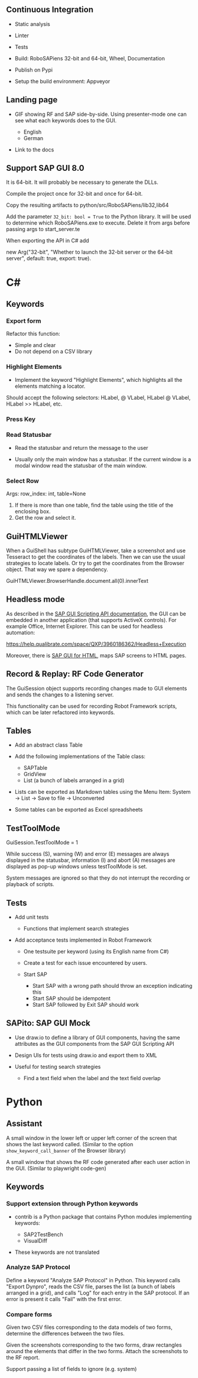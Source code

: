 
## Continuous Integration

- Static analysis
- Linter
- Tests
- Build: RoboSAPiens 32-bit and 64-bit, Wheel, Documentation
- Publish on Pypi

- Setup the build environment: Appveyor


## Landing page

- GIF showing RF and SAP side-by-side. Using presenter-mode one can see what each keywords does to the GUI.
  - English
  - German

- Link to the docs


## Support SAP GUI 8.0

It is 64-bit. It will probably be necessary to generate the DLLs.

Compile the project once for 32-bit and once for 64-bit.

Copy the resulting artifacts to python/src/RoboSAPiens/lib32,lib64

Add the parameter `32_bit: bool = True` to the Python library. It will be used to determine which RoboSAPiens.exe to execute. Delete it from args before passing args to start_server.te

When exporting the API in C# add

new Arg("32-bit", "Whether to launch the 32-bit server or the 64-bit server", default: true, export: true).


# C#

## Keywords

### Export form

Refactor this function:
  - Simple and clear
  - Do not depend on a CSV library

### Highlight Elements

- Implement the keyword "Highlight Elements", which highlights all the elements matching a locator.

Should accept the following selectors: HLabel, @ VLabel, HLabel @ VLabel, HLabel >> HLabel, etc.

### Press Key

### Read Statusbar

- Read the statusbar and return the message to the user

- Usually only the main window has a statusbar. If the current window is a modal window read the statusbar of the main window.

### Select Row

Args: row_index: int, table=None

1. If there is more than one table, find the table using the title of the enclosing box.
2. Get the row and select it.


## GuiHTMLViewer

When a GuiShell has subtype GuiHTMLViewer, take a screenshot and use Tesseract to get the coordinates of the labels. Then we can use the usual strategies to locate labels. Or try to get the coordinates from the Browser object. That way we spare a dependency.

GuiHTMLViewer.BrowserHandle.document.all(0).innerText


## Headless mode

As described in the [SAP GUI Scripting API documentation](https://www.synactive.com/download/sap%20gui%20scripting/sap%20gui%20scripting%20api.pdf), the GUI can be embedded in another application (that supports ActiveX controls). For example Office, Internet Explorer. This can be used for headless automation:

https://help.qualibrate.com/space/QXP/3960186362/Headless+Execution

Moreover, there is [SAP GUI for HTML](https://help.sap.com/docs/SAP_NETWEAVER_700/1095c5c36c531014a190e3910e107855/4c3a83ddb48f1ca9e10000000a42189e.html?locale=en-US), maps SAP screens to HTML pages.


## Record & Replay: RF Code Generator

The GuiSession object supports recording changes made to GUI elements and sends the changes to a listening server.

This functionality can be used for recording Robot Framework scripts, which can be later refactored into keywords. 


## Tables

- Add an abstract class Table

- Add the following implementations of the Table class:
  - SAPTable
  - GridView
  - List (a bunch of labels arranged in a grid)

- Lists can be exported as Markdown tables using the Menu Item: 
  System -> List -> Save to file -> Unconverted

- Some tables can be exported as Excel spreadsheets


## TestToolMode

GuiSession.TestToolMode = 1

While success (S), warning (W) and error (E) messages are always displayed
in the statusbar, information (I) and abort (A) messages are displayed as pop-up
windows unless testToolMode is set. 

System messages are ignored so that they do not interrupt the recording or
playback of scripts.


## Tests

- Add unit tests
  - Functions that implement search strategies

- Add acceptance tests implemented in Robot Framework
  - One testsuite per keyword (using its English name from C#)
  
  - Create a test for each issue encountered by users.


  - Start SAP
    - Start SAP with a wrong path should throw an exception indicating this
    - Start SAP should be idempotent
    - Start SAP followed by Exit SAP should work


## SAPito: SAP GUI Mock

- Use draw.io to define a library of GUI components, having the same attributes as the GUI components from the SAP GUI Scripting API

- Design UIs for tests using draw.io and export them to XML

- Useful for testing search strategies

  - Find a text field when the label and the text field overlap


# Python

## Assistant

A small window in the lower left or upper left corner of the screen that shows the last keyword called. (Similar to the option `show_keyword_call_banner` of the Browser library)

A small window that shows the RF code generated after each user action in the GUI. (Similar to playwright code-gen)


## Keywords

### Support extension through Python keywords

- contrib is a Python package that contains Python modules implementing keywords:

    - SAP2TestBench
    - VisualDiff

- These keywords are not translated


### Analyze SAP Protocol

Define a keyword "Analyze SAP Protocol" in Python.
This keyword calls "Export Dynpro", reads the CSV file,
parses the list (a bunch of labels arranged in a grid),
and calls "Log" for each entry in the SAP protocol.
If an error is present it calls "Fail" with the first error.

### Compare forms

Given two CSV files corresponding to the data models of two forms,
determine the differences between the two files.

Given the screenshots corresponding to the two forms, draw rectangles
around the elements that differ in the two forms. Attach the screenshots
to the RF report.

Support passing a list of fields to ignore (e.g. system)
